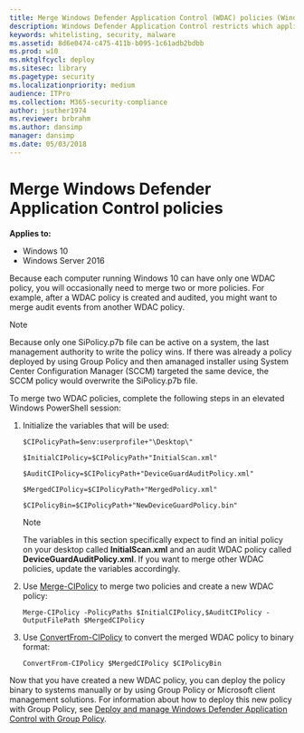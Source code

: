 ```yaml
---
title: Merge Windows Defender Application Control (WDAC) policies (Windows 10)
description: Windows Defender Application Control restricts which applications users are allowed to run and the code that runs in the system core.
keywords: whitelisting, security, malware
ms.assetid: 8d6e0474-c475-411b-b095-1c61adb2bdbb
ms.prod: w10
ms.mktglfcycl: deploy
ms.sitesec: library
ms.pagetype: security
ms.localizationpriority: medium
audience: ITPro
ms.collection: M365-security-compliance
author: jsuther1974
ms.reviewer: brbrahm
ms.author: dansimp
manager: dansimp
ms.date: 05/03/2018
---
```


# Merge Windows Defender Application Control policies

**Applies to:**

-   Windows 10
-   Windows Server 2016

Because each computer running Windows 10 can have only one WDAC policy, you will occasionally need to merge two or more policies. For example, after a WDAC policy is created and audited, you might want to merge audit events from another WDAC policy.

> [!NOTE]
> Because only one SiPolicy.p7b file can be active on a system, the last management authority to write the policy wins. If there was already a policy deployed by using Group Policy and then amanaged installer using System Center Configuration Manager (SCCM) targeted the same device, the SCCM policy would overwrite the SiPolicy.p7b file.

To merge two WDAC policies, complete the following steps in an elevated Windows PowerShell session:

1. Initialize the variables that will be used:

   `$CIPolicyPath=$env:userprofile+"\Desktop\"`

   `$InitialCIPolicy=$CIPolicyPath+"InitialScan.xml"`

   `$AuditCIPolicy=$CIPolicyPath+"DeviceGuardAuditPolicy.xml"`

   `$MergedCIPolicy=$CIPolicyPath+"MergedPolicy.xml"`

   `$CIPolicyBin=$CIPolicyPath+"NewDeviceGuardPolicy.bin"`

   > [!NOTE]
   > The variables in this section specifically expect to find an initial policy on your desktop called **InitialScan.xml** and an audit WDAC policy called **DeviceGuardAuditPolicy.xml**. If you want to merge other WDAC policies, update the variables accordingly.

2. Use [Merge-CIPolicy](https://docs.microsoft.com/powershell/module/configci/merge-cipolicy) to merge two policies and create a new WDAC policy:

   `Merge-CIPolicy -PolicyPaths $InitialCIPolicy,$AuditCIPolicy -OutputFilePath $MergedCIPolicy`

3. Use [ConvertFrom-CIPolicy](https://docs.microsoft.com/powershell/module/configci/convertfrom-cipolicy) to convert the merged WDAC policy to binary format:

   `ConvertFrom-CIPolicy $MergedCIPolicy $CIPolicyBin`

Now that you have created a new WDAC policy, you can deploy the policy binary to systems manually or by using Group Policy or Microsoft client management solutions. For information about how to deploy this new policy with Group Policy, see [Deploy and manage Windows Defender Application Control with Group Policy](deploy-windows-defender-application-control-policies-using-group-policy.md).

